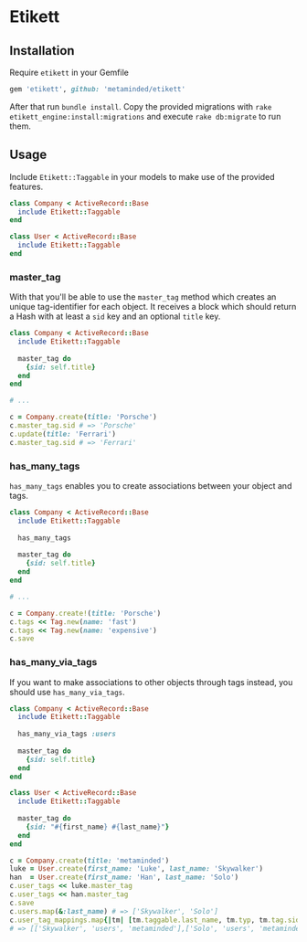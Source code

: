 # Etikett

## Installation

Require `etikett` in your Gemfile
```ruby
gem 'etikett', github: 'metaminded/etikett'
```
After that run `bundle install`. Copy the provided migrations with `rake etikett_engine:install:migrations` and
execute `rake db:migrate` to run them.

## Usage

Include `Etikett::Taggable` in your models to make use of the provided features.

```ruby
class Company < ActiveRecord::Base
  include Etikett::Taggable
end

class User < ActiveRecord::Base
  include Etikett::Taggable
end
```

### master_tag

With that you'll be able to use the `master_tag` method which creates an unique tag-identifier for each object. It receives a block which should return a Hash with at least a `sid` key and an optional `title` key.

```ruby
class Company < ActiveRecord::Base
  include Etikett::Taggable
  
  master_tag do
    {sid: self.title}
  end
end

# ...

c = Company.create(title: 'Porsche')
c.master_tag.sid # => 'Porsche'
c.update(title: 'Ferrari')
c.master_tag.sid # => 'Ferrari'
```

### has_many_tags

`has_many_tags` enables you to create associations between your object and tags.
```ruby
class Company < ActiveRecord::Base
  include Etikett::Taggable
  
  has_many_tags
  
  master_tag do
    {sid: self.title}
  end
end

# ...

c = Company.create!(title: 'Porsche')
c.tags << Tag.new(name: 'fast')
c.tags << Tag.new(name: 'expensive')
c.save
```

### has_many_via_tags

If you want to make associations to other objects through tags instead, you should use `has_many_via_tags`.

```ruby
class Company < ActiveRecord::Base
  include Etikett::Taggable
  
  has_many_via_tags :users
  
  master_tag do
    {sid: self.title}
  end
end

class User < ActiveRecord::Base
  include Etikett::Taggable
  
  master_tag do
    {sid: "#{first_name} #{last_name}"}
  end
end

c = Company.create(title: 'metaminded')
luke = User.create(first_name: 'Luke', last_name: 'Skywalker')
han  = User.create(first_name: 'Han', last_name: 'Solo')
c.user_tags << luke.master_tag
c.user_tags << han.master_tag
c.save
c.users.map(&:last_name) # => ['Skywalker', 'Solo'] 
c.user_tag_mappings.map{|tm| [tm.taggable.last_name, tm.typ, tm.tag.sid]}
# => [['Skywalker', 'users', 'metaminded'],['Solo', 'users', 'metaminded']]
```

